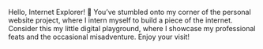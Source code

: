 Hello, Internet Explorer! 👋
You’ve stumbled onto my corner of the personal website project, where I intern myself to build a piece of the internet. 
Consider this my little digital playground, where I showcase my professional feats and the occasional misadventure. 
Enjoy your visit!

